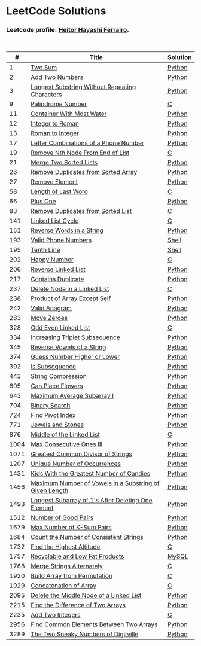 # LeetCode Solutions

### Leetcode profile: [Heitor Hayashi Ferrairo](https://leetcode.com/u/hayashiHeitor/).

<br>

| # | Title | Solution |
|---|-------|----------|
| 1 | [Two Sum](https://leetcode.com/problems/two-sum) | [Python](Scripts/Python/1.%20Two%20Sum.py) |
| 2 | [Add Two Numbers](https://leetcode.com/problems/add-two-numbers) | [Python](Scripts/Python/2.%20Add%20Two%20Numbers.py) |
| 3 | [Longest Substring Without Repeating Characters](https://leetcode.com/problems/longest-substring-without-repeating-characters) | [Python](Scripts/Python/3.%20Longest%20Substring%20Without%20Repeating%20Characters.py) |
| 9 | [Palindrome Number](https://leetcode.com/problems/palindrome-number) | [C](Scripts/C/9.%20Palindrome%20Number.c) |
| 11 | [Container With Most Water](https://leetcode.com/problems/container-with-most-water) | [Python](Scripts/Python/11.%20Container%20With%20Most%20Water.py) |
| 12 | [Integer to Roman](https://leetcode.com/problems/integer-to-roman) | [Python](Scripts/Python/12.%20Integer%20to%20Roman.py) |
| 13 | [Roman to Integer](https://leetcode.com/problems/roman-to-integer) | [Python](Scripts/Python/13.%20Roman%20to%20Integer.py) |
| 17 | [Letter Combinations of a Phone Number](https://leetcode.com/problems/letter-combinations-of-a-phone-number) | [Python](Scripts/Python/17.%20Letter%20Combinations%20of%20a%20Phone%20Number.py) |
| 19 | [Remove Nth Node From End of List](https://leetcode.com/problems/remove-nth-node-from-end-of-list) | [C](Scripts/C/19.%20Remove%20Nth%20Node%20From%20End%20of%20List.c) |
| 21 | [Merge Two Sorted Lists](https://leetcode.com/problems/merge-two-sorted-lists) | [Python](Scripts/Python/21.%20Merge%20Two%20Sorted%20Lists.py) |
| 26 | [Remove Duplicates from Sorted Array](https://leetcode.com/problems/remove-duplicates-from-sorted-array) | [Python](Scripts/Python/26.%20Remove%20Duplicates%20from%20Sorted%20Array.py) |
| 27 | [Remove Element](https://leetcode.com/problems/remove-element) | [Python](Scripts/Python/27.%20Remove%20Element.py) |
| 58 | [Length of Last Word](https://leetcode.com/problems/length-of-last-word) | [C](Scripts/C/58.%20Length%20of%20Last%20Word.c) |
| 66 | [Plus One](https://leetcode.com/problems/plus-one) | [Python](Scripts/Python/66.%20Plus%20One.py) |
| 83 | [Remove Duplicates from Sorted List](https://leetcode.com/problems/remove-duplicates-from-sorted-list) | [C](Scripts/C/83.%20Remove%20Duplicates%20from%20Sorted%20List.c) |
| 141 | [Linked List Cycle](https://leetcode.com/problems/linked-list-cycle) | [C](Scripts/C/141.%20Linked%20List%20Cycle.c) |
| 151 | [Reverse Words in a String](https://leetcode.com/problems/reverse-words-in-a-string) | [Python](Scripts/Python/151.%20Reverse%20Words%20in%20a%20String.py) |
| 193 | [Valid Phone Numbers](https://leetcode.com/problems/valid-phone-numbers) | [Shell](Shell/193.%20Valid%20Phone%20Numbers.sh) |
| 195 | [Tenth Line](https://leetcode.com/problems/tenth-line) | [Shell](Shell/195.%20Tenth%20Line.sh) |
| 202 | [Happy Number](https://leetcode.com/problems/happy-number) | [C](Scripts/C/202.%20Happy%20Number.c) |
| 206 | [Reverse Linked List](https://leetcode.com/problems/reverse-linked-list) | [Python](Scripts/Python/206.%20Reverse%20Linked%20List.py) |
| 217 | [Contains Duplicate](https://leetcode.com/problems/contains-duplicate) | [Python](Scripts/Python/217.%20Contains%20Duplicate.py) |
| 237 | [Delete Node in a Linked List](https://leetcode.com/problems/delete-node-in-a-linked-list) | [C](Scripts/C/237.%20Delete%20Node%20in%20a%20Linked%20List.c) |
| 238 | [Product of Array Except Self](https://leetcode.com/problems/product-of-array-except-self) | [Python](Scripts/Python/238.%20Product%20of%20Array%20Except%20Self.py) |
| 242 | [Valid Anagram](https://leetcode.com/problems/valid-anagram) | [Python](Scripts/Python/242.%20Valid%20Anagram.py) |
| 283 | [Move Zeroes](https://leetcode.com/problems/move-zeroes) | [Python](Scripts/Python/283.%20Move%20Zeroes.py) |
| 328 | [Odd Even Linked List](https://leetcode.com/problems/odd-even-linked-list) | [C](Scripts/C/328.%20Odd%20Even%20Linked%20List.c) |
| 334 | [Increasing Triplet Subsequence](https://leetcode.com/problems/increasing-triplet-subsequence) | [Python](Scripts/Python/334.%20Increasing%20Triplet%20Subsequence.py) |
| 345 | [Reverse Vowels of a String](https://leetcode.com/problems/reverse-vowels-of-a-string) | [Python](Scripts/Python/345.%20Reverse%20Vowels%20of%20a%20String.py) |
| 374 | [Guess Number Higher or Lower](https://leetcode.com/problems/guess-number-higher-or-lower) | [Python](Scripts/Python/374.%20Guess%20Number%20Higher%20or%20Lower.py) |
| 392 | [Is Subsequence](https://leetcode.com/problems/is-subsequence) | [Python](Scripts/Python/392.%20Is%20Subsequence.py) |
| 443 | [String Compression](https://leetcode.com/problems/string-compression) | [Python](Scripts/Python/443.%20String%20Compression.py) |
| 605 | [Can Place Flowers](https://leetcode.com/problems/can-place-flowers) | [Python](Scripts/Python/605.%20Can%20Place%20Flowers.py) |
| 643 | [Maximum Average Subarray I](https://leetcode.com/problems/maximum-average-subarray-i) | [Python](Scripts/Python/643.%20Maximum%20Average%20Subarray%20I.py) |
| 704 | [Binary Search](https://leetcode.com/problems/binary-search) | [Python](Scripts/Python/704.%20Binary%20Search.py) |
| 724 | [Find Pivot Index](https://leetcode.com/problems/find-pivot-index) | [Python](Scripts/Python/724.%20Find%20Pivot%20Index.py) |
| 771 | [Jewels and Stones](https://leetcode.com/problems/jewels-and-stones) | [Python](Scripts/Python/771.%20Jewels%20and%20Stones.py) |
| 876 | [Middle of the Linked List](https://leetcode.com/problems/middle-of-the-linked-list) | [C](Scripts/C/876.%20Middle%20of%20the%20Linked%20List.c) |
| 1004 | [Max Consecutive Ones III](https://leetcode.com/problems/max-consecutive-ones-iii) | [Python](Scripts/Python/1004.%20Max%20Consecutive%20Ones%20III.py) |
| 1071 | [Greatest Common Divisor of Strings](https://leetcode.com/problems/greatest-common-divisor-of-strings) | [Python](Scripts/Python/1071.%20Greatest%20Common%20Divisor%20of%20Strings.py) |
| 1207 | [Unique Number of Occurrences](https://leetcode.com/problems/unique-number-of-occurrences) | [Python](Scripts/Python/1207.%20Unique%20Number%20of%20Occurrences.py) |
| 1431 | [Kids With the Greatest Number of Candies](https://leetcode.com/problems/kids-with-the-greatest-number-of-candies) | [Python](Scripts/Python/1431.%20Kids%20With%20the%20Greatest%20Number%20of%20Candies.py) |
| 1456 | [Maximum Number of Vowels in a Substring of Given Length](https://leetcode.com/problems/maximum-number-of-vowels-in-a-substring-of-given-length) | [Python](Scripts/Python/1456.%20Maximum%20Number%20of%20Vowels%20in%20a%20Substring%20of%20Given%20Length.py) |
| 1493 | [Longest Subarray of 1's After Deleting One Element](https://leetcode.com/problems/longest-subarray-of-1's-after-deleting-one-element) | [Python](Scripts/Python/1493.%20Longest%20Subarray%20of%201's%20After%20Deleting%20One%20Element.py) |
| 1512 | [Number of Good Pairs](https://leetcode.com/problems/number-of-good-pairs) | [Python](Scripts/Python/1512.%20Number%20of%20Good%20Pairs.py) |
| 1679 | [Max Number of K-Sum Pairs](https://leetcode.com/problems/max-number-of-k-sum-pairs) | [Python](Scripts/Python/1679.%20Max%20Number%20of%20K-Sum%20Pairs.py) |
| 1684 | [Count the Number of Consistent Strings](https://leetcode.com/problems/count-the-number-of-consistent-strings) | [Python](Scripts/Python/1684.%20Count%20the%20Number%20of%20Consistent%20Strings.py) |
| 1732 | [Find the Highest Altitude](https://leetcode.com/problems/find-the-highest-altitude) | [C](Scripts/C/1732.%20Find%20the%20Highest%20Altitude.c) |
| 1757 | [Recyclable and Low Fat Products](https://leetcode.com/problems/recyclable-and-low-fat-products) | [MySQL](Sql/1757.%20Recyclable%20and%20Low%20Fat%20Products.sql) |
| 1768 | [Merge Strings Alternately](https://leetcode.com/problems/merge-strings-alternately) | [C](Scripts/C/1768.%20Merge%20Strings%20Alternately.c) |
| 1920 | [Build Array from Permutation](https://leetcode.com/problems/build-array-from-permutation) | [C](Scripts/C/1920.%20Build%20Array%20from%20Permutation.c) |
| 1929 | [Concatenation of Array](https://leetcode.com/problems/concatenation-of-array) | [C](Scripts/C/1929.%20Concatenation%20of%20Array.c) |
| 2095 | [Delete the Middle Node of a Linked List](https://leetcode.com/problems/delete-the-middle-node-of-a-linked-list) | [Python](Scripts/Python/2095.%20Delete%20the%20Middle%20Node%20of%20a%20Linked%20List.py) |
| 2215 | [Find the Difference of Two Arrays](https://leetcode.com/problems/find-the-difference-of-two-arrays) | [Python](Scripts/Python/2215.%20Find%20the%20Difference%20of%20Two%20Arrays.py) |
| 2235 | [Add Two Integers](https://leetcode.com/problems/add-two-integers) | [C](Scripts/C/2235.%20Add%20Two%20Integers.c) |
| 2956 | [Find Common Elements Between Two Arrays](https://leetcode.com/problems/find-common-elements-between-two-arrays) | [Python](Scripts/Python/2956.%20Find%20Common%20Elements%20Between%20Two%20Arrays.py) |
| 3289 | [The Two Sneaky Numbers of Digitville](https://leetcode.com/problems/the-two-sneaky-numbers-of-digitville) | [Python](Scripts/Python/3289.%20The%20Two%20Sneaky%20Numbers%20of%20Digitville.py) |
